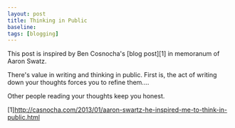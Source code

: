 ```yaml
---
layout: post
title: Thinking in Public
baseline: 
tags: [blogging]
---
```


This post is inspired by Ben Cosnocha's [blog post][1] in memoranum of Aaron Swatz. 

There's value in writing and thinking in public.  First is, the act of writing down your thoughts forces you to refine them....

Other people reading your thoughts keep you honest. 


[1]http://casnocha.com/2013/01/aaron-swartz-he-inspired-me-to-think-in-public.html